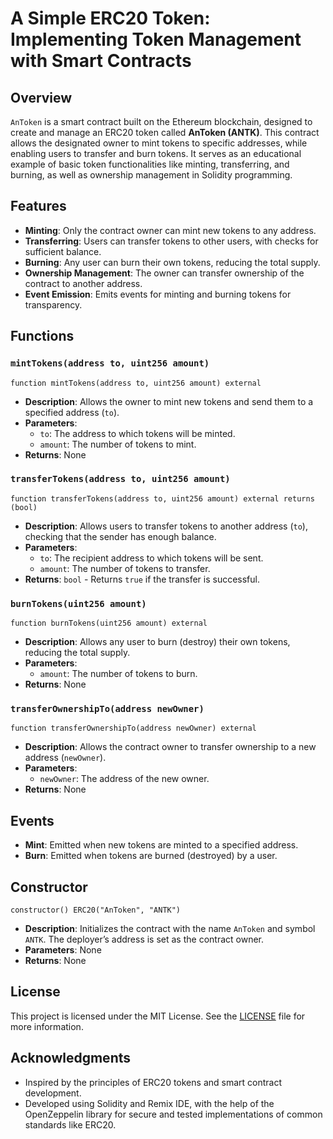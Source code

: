 # A Simple ERC20 Token: Implementing Token Management with Smart Contracts

## Overview

`AnToken` is a smart contract built on the Ethereum blockchain, designed to create and manage an ERC20 token called **AnToken (ANTK)**. This contract allows the designated owner to mint tokens to specific addresses, while enabling users to transfer and burn tokens. It serves as an educational example of basic token functionalities like minting, transferring, and burning, as well as ownership management in Solidity programming.

## Features
- **Minting**: Only the contract owner can mint new tokens to any address.
- **Transferring**: Users can transfer tokens to other users, with checks for sufficient balance.
- **Burning**: Any user can burn their own tokens, reducing the total supply.
- **Ownership Management**: The owner can transfer ownership of the contract to another address.
- **Event Emission**: Emits events for minting and burning tokens for transparency.

## Functions

### `mintTokens(address to, uint256 amount)`
```solidity
function mintTokens(address to, uint256 amount) external
```
- **Description**: Allows the owner to mint new tokens and send them to a specified address (`to`).
- **Parameters**: 
  - `to`: The address to which tokens will be minted.
  - `amount`: The number of tokens to mint.
- **Returns**: None

### `transferTokens(address to, uint256 amount)`
```solidity
function transferTokens(address to, uint256 amount) external returns (bool)
```
- **Description**: Allows users to transfer tokens to another address (`to`), checking that the sender has enough balance.
- **Parameters**: 
  - `to`: The recipient address to which tokens will be sent.
  - `amount`: The number of tokens to transfer.
- **Returns**: `bool` - Returns `true` if the transfer is successful.

### `burnTokens(uint256 amount)`
```solidity
function burnTokens(uint256 amount) external
```
- **Description**: Allows any user to burn (destroy) their own tokens, reducing the total supply.
- **Parameters**: 
  - `amount`: The number of tokens to burn.
- **Returns**: None

### `transferOwnershipTo(address newOwner)`
```solidity
function transferOwnershipTo(address newOwner) external
```
- **Description**: Allows the contract owner to transfer ownership to a new address (`newOwner`).
- **Parameters**: 
  - `newOwner`: The address of the new owner.
- **Returns**: None

## Events
- **Mint**: Emitted when new tokens are minted to a specified address.
- **Burn**: Emitted when tokens are burned (destroyed) by a user.

## Constructor
```solidity
constructor() ERC20("AnToken", "ANTK")
```
- **Description**: Initializes the contract with the name `AnToken` and symbol `ANTK`. The deployer’s address is set as the contract owner.
- **Parameters**: None
- **Returns**: None

## License

This project is licensed under the MIT License. See the [LICENSE](../../LICENSE) file for more information.

## Acknowledgments

- Inspired by the principles of ERC20 tokens and smart contract development.
- Developed using Solidity and Remix IDE, with the help of the OpenZeppelin library for secure and tested implementations of common standards like ERC20.
